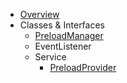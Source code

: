 * [Overview](overview.md)
* Classes & Interfaces
    * [PreloadManager](classes/PreloadManager.md)
    * EventListener
    * Service
    	* [PreloadProvider](classes/Service/PreloadProvider.md)
